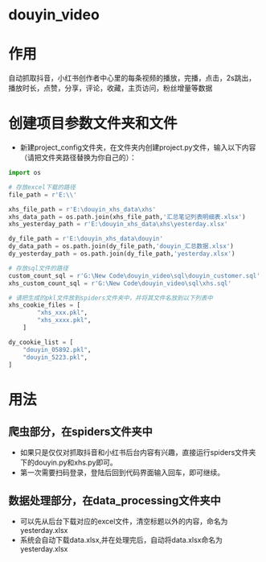 # douyin_video
# 作用
自动抓取抖音，小红书创作者中心里的每条视频的播放，完播，点击，2s跳出，播放时长，点赞，分享，评论，收藏，主页访问，粉丝增量等数据

# 创建项目参数文件夹和文件
- 新建project_config文件夹，在文件夹内创建project.py文件，输入以下内容（请把文件夹路径替换为你自己的）：
```python
import os

# 存放excel下载的路径
file_path = r'E:\\'

xhs_file_path = r'E:\douyin_xhs_data\xhs'
xhs_data_path = os.path.join(xhs_file_path,'汇总笔记列表明细表.xlsx')
xhs_yesterday_path = r'E:\douyin_xhs_data\xhs\yesterday.xlsx'

dy_file_path = r'E:\douyin_xhs_data\douyin'
dy_data_path = os.path.join(dy_file_path,'douyin_汇总数据.xlsx')
dy_yesterday_path = os.path.join(dy_file_path,'yesterday.xlsx')

# 存放sql文件的路径
custom_count_sql = r'G:\New Code\douyin_video\sql\douyin_customer.sql'
xhs_custom_count_sql = r'G:\New Code\douyin_video\sql\xhs.sql'

# 请把生成的pkl文件放到spiders文件夹中，并将其文件名放到以下列表中
xhs_cookie_files = [
        "xhs_xxx.pkl",
        "xhs_xxxx.pkl",        
    ]

dy_cookie_list = [
    "douyin_05892.pkl",    
    "douyin_5223.pkl",
]
```
# 用法
## 爬虫部分，在spiders文件夹中
- 如果只是仅仅对抓取抖音和小红书后台内容有兴趣，直接运行spiders文件夹下的douyin.py和xhs.py即可。
- 第一次需要扫码登录，登陆后回到代码界面输入回车，即可继续。
## 数据处理部分，在data_processing文件夹中
- 可以先从后台下载对应的excel文件，清空标题以外的内容，命名为yesterday.xlsx
- 系统会自动下载data.xlsx,并在处理完后，自动将data.xlsx命名为yesterday.xlsx
